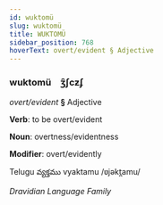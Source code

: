 ```yaml
---
id: wuktomü
slug: wuktomü
title: WUKTOMÜ
sidebar_position: 768
hoverText: overt/evident § Adjective
---
```


### wuktomü&emsp;<span kind="abugida">ʒ̑ʃcƶʄ</span>

*overt/evident* **§** Adjective

**Verb**: to be overt/evident

**Noun**: overtness/evidentness

**Modifier**: overt/evidently

Telugu వ్యక్తము vyaktamu /ʋjəkt̪amu/

*Dravidian Language Family*